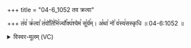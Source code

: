 +++
title = "04-6_1052 तव क्रत्वा"

+++
त꣢व꣣ क्र꣢त्वा꣣ त꣢वो꣣ति꣢भि꣣र्ज्यो꣡क्प꣢श्येम꣣ सू꣡र्य꣢म्। अ꣡था꣢ नो꣣ व꣡स्य꣢सस्कृधि ॥ 04-6:1052 ॥

<details><summary>विस्वर-मूलम् (VC)</summary>

तव क्रत्वा तवोतिभिर्ज्योक्पश्येम सूर्यम् । अथा नो वस्यसस्कृधि ॥१०५२॥
</details>